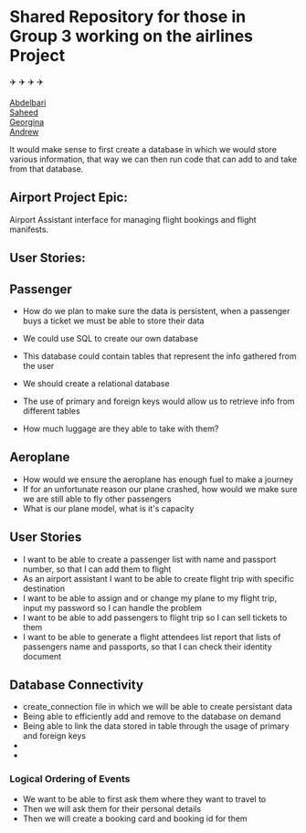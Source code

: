 # Shared Repository for those in Group 3 working on the airlines Project

:airplane: :airplane: :airplane: :airplane:

[Abdelbari](https://github.com/Spartabariallali)  
[Saheed](https://github.com/sahlamina)  
[Georgina](https://github.com/gia-bartlett)  
[Andrew](https://github.com/aosborne17)

It would make sense to first create a database in which we would store various information, that way we can then
run code that can add to and take from that database.


## Airport Project Epic:  
Airport Assistant interface for managing flight bookings and flight manifests.  

## User Stories:  
 

## Passenger

- How do we plan to make sure the data is persistent, when a passenger buys a ticket
we must be able to store their data

- We could use SQL to create our own database
- This database could contain tables that represent the info gathered from the user
- We should create a relational database
- The use of primary and foreign keys would allow us to retrieve info from different tables
- How much luggage are they able to take with them?

## Aeroplane

- How would we ensure the aeroplane has enough fuel to make a journey
- If for an unfortunate reason our plane crashed, how would we make sure we are still able to fly other passengers
- What is our plane model, what is it's capacity

## User Stories
- I want to be able to create a passenger list with name and passport number, so that I can add them to flight
- As an airport assistant I want to be able to create flight trip with specific destination
- I want to be able to assign and or change my plane to my flight trip, input my password so I can handle the problem
- I want to be able to add passengers to flight trip so I can sell tickets to them
- I want to be able to generate a flight attendees list report that lists of passengers name and passports, so that I can check their identity document


## Database Connectivity
- create_connection file in which we will be able to create persistant data
- Being able to efficiently add and remove to the database on demand
- Being able to link the data stored in table through the usage of primary and foreign keys
-
-

### Logical Ordering of Events

- We want to be able to first ask them where they want to travel to
- Then we will ask them for their personal details
- Then we will create a booking card and booking id for them